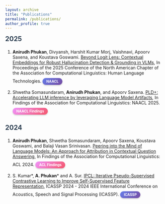 ```yaml
---
layout: archive
title: "Publications"
permalink: /publications/
author_profile: true
---
```


<style>
.conference-banner {
    display: inline-block;
    background: linear-gradient(135deg, #667eea 0%, #764ba2 100%);
    color: white;
    padding: 4px 12px;
    border-radius: 15px;
    font-size: 0.8em;
    font-weight: bold;
    margin-top: 8px;
    margin-bottom: 15px;
    box-shadow: 0 2px 4px rgba(0,0,0,0.2);
}

.conference-banner.findings {
    background: linear-gradient(135deg, #f093fb 0%, #f5576c 100%);
}

</style>

<div class="notice--primary" markdown="1">
<h3 style="margin-top: 0; text-align: left; font-size: 1.5em; color: #2c3e50;">2025</h3>
</div>

<ol>
<li><strong>Anirudh Phukan</strong>, Divyansh, Harshit Kumar Morj, Vaishnavi, Apoorv Saxena, and Koustava Goswami. <a href="https://arxiv.org/abs/2411.19187">Beyond Logit Lens: Contextual Embeddings for Robust Hallucination Detection & Grounding in VLMs</a>, In Proceedings of the 2025 Conference of the North American Chapter of the Association for Computational Linguistics: Human Language Technologies.

<div class="conference-banner">NAACL</div>
</li>

<li>Shwetha Somasundaram, <strong>Anirudh Phukan</strong>, and Apoorv Saxena. <a href="https://arxiv.org/abs/2412.01447">PLD+: Accelerating LLM inference by leveraging Language Model Artifacts</a>, In Findings of the Association for Computational Linguistics: NAACL 2025.

<div class="conference-banner findings">NAACL Findings</div>
</li>
</ol>

<div class="notice--info" markdown="1">
<h3 style="margin-top: 0; text-align: left; font-size: 1.5em; color: #2c3e50;">2024</h3>
</div>

<ol>
<li><strong>Anirudh Phukan</strong>, Shwetha Somasundaram, Apoorv Saxena, Koustava Goswami, and Balaji Vasan Srinivasan. <a href="https://aclanthology.org/2024.findings-acl.682/">Peering into the Mind of Language Models: An Approach for Attribution in Contextual Question Answering</a>, In Findings of the Association for Computational Linguistics: ACL 2024.

<div class="conference-banner findings">ACL Findings</div>
</li>

<li>S. Kumar*, <strong>A. Phukan</strong>* and A. Sur. <a href="https://ieeexplore.ieee.org/abstract/document/10447607">IPCL: Iterative Pseudo-Supervised Contrastive Learning to Improve Self-Supervised Feature Representation</a>, ICASSP 2024 - 2024 IEEE International Conference on Acoustics, Speech and Signal Processing (ICASSP).

<div class="conference-banner">ICASSP</div>
</li>
</ol>
